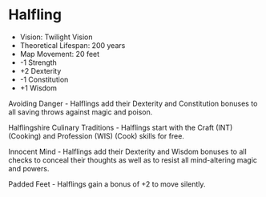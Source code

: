 # Halfling

- Vision: Twilight Vision
- Theoretical Lifespan: 200 years
- Map Movement: 20 feet
- -1 Strength
- +2 Dexterity
- -1 Constitution
- +1 Wisdom

Avoiding Danger - Halflings add their Dexterity and Constitution bonuses to all saving throws against magic and poison.

Halflingshire Culinary Traditions - Halflings start with the Craft (INT) (Cooking) and Profession (WIS) (Cook) skills for free.

Innocent Mind - Halflings add their Dexterity and Wisdom bonuses to all checks to conceal their thoughts as well as to resist all mind-altering magic and powers.

Padded Feet - Halflings gain a bonus of +2 to move silently.
